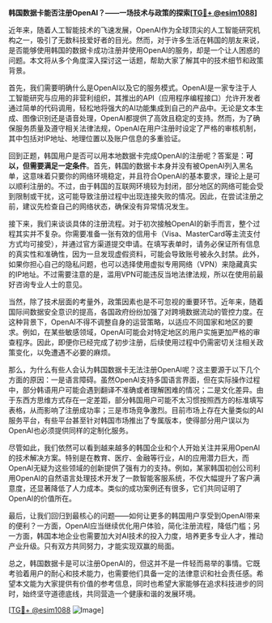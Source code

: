 **韩国数据卡能否注册OpenAI？——一场技术与政策的探索[[TG💪+ @esim1088](https://t.me/s/esim1088)]**

近年来，随着人工智能技术的飞速发展，OpenAI作为全球顶尖的人工智能研究机构之一，吸引了无数科技爱好者的目光。然而，对于许多生活在韩国的朋友来说，是否能够使用韩国的数据卡成功注册并使用OpenAI的服务，却是一个让人困惑的问题。本文将从多个角度深入探讨这一话题，帮助大家了解其中的技术细节和政策背景。

首先，我们需要明确什么是OpenAI以及它的服务模式。OpenAI是一家专注于人工智能研究与应用的非营利组织，其推出的API（应用程序编程接口）允许开发者通过简单的代码调用，轻松地将强大的AI功能集成到自己的产品中。无论是文本生成、图像识别还是语音处理，OpenAI都提供了高效且稳定的支持。然而，为了确保服务质量及遵守相关法律法规，OpenAI在用户注册时设定了严格的审核机制，其中包括对IP地址、地理位置以及账户信息的多重验证。

回到正题，韩国用户是否可以用本地数据卡完成OpenAI的注册呢？答案是：**可以，但需要满足一定条件**。首先，韩国的数据卡本身并没有被OpenAI列入黑名单，这意味着只要你的网络环境稳定，并且符合OpenAI的基本要求，理论上是可以顺利注册的。不过，由于韩国的互联网环境较为封闭，部分地区的网络可能会受到限制或干扰，这可能导致注册过程中出现连接失败的情况。因此，在尝试注册之前，建议先检查自己的网络状态，确保没有异常情况发生。

接下来，我们来谈谈具体的注册流程。对于初次接触OpenAI的新手而言，整个过程其实并不复杂。你需要准备一张有效的信用卡（Visa、MasterCard等主流支付方式均可接受），并通过官方渠道提交申请。在填写表单时，请务必保证所有信息的真实性和准确性，因为一旦发现虚假资料，可能会导致账号被永久封禁。此外，如果你担心自己的隐私问题，也可以选择使用虚拟专用网络（VPN）来隐藏真实的IP地址。不过需要注意的是，滥用VPN可能违反当地法律法规，所以在使用前最好咨询专业人士的意见。

当然，除了技术层面的考量外，政策因素也是不可忽视的重要环节。近年来，随着国际间数据安全意识的提高，各国政府纷纷加强了对跨境数据流动的管控力度。在这种背景下，OpenAI不得不调整自身的运营策略，以适应不同国家和地区的要求。例如，在某些敏感领域，OpenAI可能会对特定地区的用户实施更加严格的审查程序。因此，即便你已经完成了初步注册，后续使用过程中仍需密切关注相关政策变化，以免遭遇不必要的麻烦。

那么，为什么有些人会认为韩国数据卡无法注册OpenAI呢？这主要源于以下几个方面的原因：一是语言障碍。虽然OpenAI支持多国语言界面，但在实际操作过程中，部分韩语用户可能会遇到翻译不准确或者理解困难的情况；二是文化差异。由于东西方思维方式存在一定差距，部分韩国用户可能不太习惯按照西方的标准填写表格，从而影响了注册成功率；三是市场竞争激烈。目前市场上存在大量类似的AI服务平台，有些平台甚至针对韩国市场推出了专属版本，使得部分用户误以为OpenAI也必须提供同样的定制化服务。

尽管如此，我们依然可以看到越来越多的韩国企业和个人开始关注并采用OpenAI的技术解决方案。特别是在教育、医疗、金融等行业，AI的应用潜力巨大，而OpenAI无疑为这些领域的创新提供了强有力的支持。例如，某家韩国初创公司利用OpenAI的自然语言处理技术开发了一款智能客服系统，不仅大幅提升了客户满意度，还显著降低了人力成本。类似的成功案例还有很多，它们共同证明了OpenAI的价值所在。

最后，让我们回归到最核心的问题——如何让更多的韩国用户享受到OpenAI带来的便利？一方面，OpenAI应当继续优化用户体验，简化注册流程，降低门槛；另一方面，韩国本地企业也需要加大对AI技术的投入力度，培养更多专业人才，推动产业升级。只有双方共同努力，才能实现双赢的局面。

总之，韩国数据卡是可以注册OpenAI的，但这并不是一件轻而易举的事情。它既考验着用户的耐心和技术能力，也需要他们具备一定的法律意识和社会责任感。希望本文能为大家提供有价值的参考信息，同时也希望大家能够在追求科技进步的同时，始终坚守道德底线，共同营造一个健康和谐的发展环境。

[[TG💪+ @esim1088](https://t.me/s/esim1088) ![Image](https://i.postimg.cc/4NQfJmqS/Snipaste-2025-05-13-00-14-12.png)]